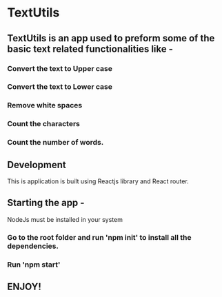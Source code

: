 # TextUtils

## TextUtils is an app used to preform some of the basic text related functionalities like -

### Convert the text to Upper case

### Convert the text to Lower case

### Remove white spaces

### Count the characters

### Count the number of words.

## Development

This is application is built using Reactjs library and React router.

## Starting the app -

NodeJs must be installed in your system

### Go to the root folder and run 'npm init' to install all the dependencies.

### Run 'npm start'

## ENJOY!